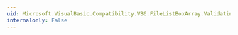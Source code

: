 ```yaml
---
uid: Microsoft.VisualBasic.Compatibility.VB6.FileListBoxArray.Validating
internalonly: False
---
```

